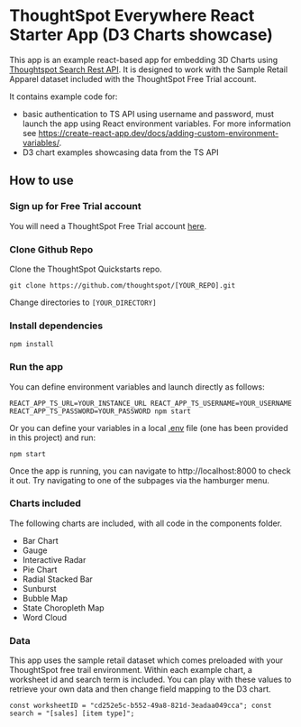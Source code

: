 # ThoughtSpot Everywhere React Starter App (D3 Charts showcase)
This app is an example react-based app for embedding 3D Charts using [Thoughtspot Search Rest API](https://developers.thoughtspot.com/docs/?pageid=search-data-api). It is designed to work with the Sample Retail Apparel dataset included with the ThoughtSpot Free Trial account.

It contains example code for:
- basic authentication to TS API using username and password, must launch the app using React environment variables. For more information see https://create-react-app.dev/docs/adding-custom-environment-variables/.
- D3 chart examples showcasing data from the TS API



## How to use

### Sign up for Free Trial account
You will need a ThoughtSpot Free Trial account [here](https://www.thoughtspot.com/trial). 

### Clone Github Repo
Clone the ThoughtSpot Quickstarts repo.

`git clone https://github.com/thoughtspot/[YOUR_REPO].git`

Change directories to `[YOUR_DIRECTORY]`


### Install dependencies

`npm install`


 ### Run the app

You can define environment variables and launch directly as follows:

 `REACT_APP_TS_URL=YOUR_INSTANCE_URL REACT_APP_TS_USERNAME=YOUR_USERNAME REACT_APP_TS_PASSWORD=YOUR_PASSWORD npm start`

Or you can define your variables in a local [.env](https://create-react-app.dev/docs/adding-custom-environment-variables/) file (one has been provided in this project) and run:

 `npm start`

Once the app is running, you can navigate to http://localhost:8000 to check it out. Try navigating to one of the subpages via the hamburger menu.

### Charts included

The following charts are included, with all code in the components folder.
* Bar Chart
* Gauge
* Interactive Radar
* Pie Chart
* Radial Stacked Bar
* Sunburst
* Bubble Map
* State Choropleth Map
* Word Cloud

### Data
This app uses the sample retail dataset which comes preloaded with your ThoughtSpot free trail environment. Within each example chart, a worksheet id and search term is included. You can play with these values to retrieve your own data and then change field mapping to the D3 chart.

`const worksheetID = "cd252e5c-b552-49a8-821d-3eadaa049cca";
const search = "[sales] [item type]";
`
